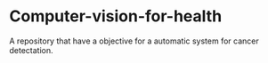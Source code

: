 # Computer-vision-for-health
A repository that have a objective for a automatic system for cancer detectation.
